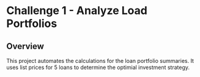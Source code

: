 # Challenge 1 - Analyze Load Portfolios

## Overview
This project automates the calculations for the loan portfolio summaries. It uses list prices for 5 loans to determine the optimial investment strategy. 